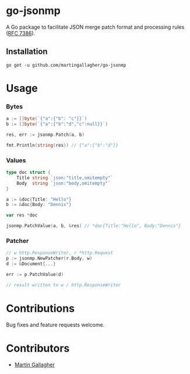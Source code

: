 # go-jsonmp
A Go package to facilitate JSON merge patch format and processing rules ([RFC 7386](https://tools.ietf.org/html/rfc7386)).

## Installation
    go get -u github.com/martingallagher/go-jsonmp


# Usage

### Bytes
```go
a := []byte(`{"a":{"b": "c"}}`)
b := []byte(`{"a":{"b":"d","c":null}}`)

res, err := jsonmp.Patch(a, b)

fmt.Println(string(res)) // {"a":{"b":"d"}}
```

### Values
```go
type doc struct {
	Title string `json:"title,omitempty"`
	Body  string `json:"body,omitempty"`
}

a := &doc{Title: "Hello"}
b := &doc{Body: "Dennis"}

var res *doc

jsonmp.PatchValue(a, b, &res) // *doc{Title:"Hello", Body:"Dennis"}
```

### Patcher
```go
// w http.ResponseWriter, r *http.Request
p := jsonmp.NewPatcher(r.Body, w)
d := &Document{...}

err := p.PatchValue(d)

// result written to w / http.ResponseWriter
```

# Contributions
Bug fixes and feature requests welcome.

# Contributors
- [Martin Gallagher](http://martingallagher.com/)
